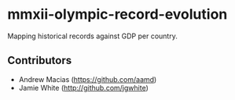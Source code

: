 mmxii-olympic-record-evolution
==============================

Mapping historical records against GDP per country.

Contributors
------------

* Andrew Macias (https://github.com/aamd)
* Jamie White (http://github.com/jgwhite)
